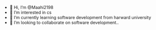 - 👋 Hi, I’m @Maahi2198
- 👀 I’m interested in cs
- 🌱 I’m currently learning software development from harward university
- 💞️ I’m looking to collaborate on software development..

<!---
Maahi2198/Maahi2198 is a ✨ special ✨ repository because its `README.md` (this file) appears on your GitHub profile.
You can click the Preview link to take a look at your changes.
--->
